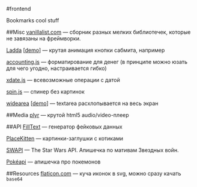 #frontend

Bookmarks cool stuff

##Misc
[vanillalist.com](http://www.vanillalist.com/) — сборник разных мелких библиотечек, которые не завязаны на фреймворки.

[Ladda](https://github.com/hakimel/Ladda) [[demo](http://lab.hakim.se/ladda/)] — крутая анимация кнопки сабмита, например

[accounting.js](http://josscrowcroft.github.io/accounting.js) — форматирование для денег (в принципе можно юзать для чего угодно, настраивается гибко)

[xdate.js](http://arshaw.com/xdate/) — всевозможные операции с датой

[spin.js](https://github.com/fgnass/spin.js) — спинер без картинок

[widearea](https://github.com/usablica/widearea) [[demo](http://usablica.github.io/widearea/)] — textarea расхлопывается на весь экран

##Media
[plyr](https://github.com/selz/plyr) — крутой html5 audio/video-плеер

##API
[FillText](http://filltext.com/) — генератор фейковых данных

[PlaceKitten](http://placekitten.com/) — картинки-заглушки с котиками

[SWAPI](https://swapi.co/documentation) — The Star Wars API. Апишечка по мативам Звездных войн.

[Pokéapi](https://pokeapi.co) — апишечка про покемонов

##Resources
[flaticon.com](http://www.flaticon.com/) — куча иконок в svg, можно сразу качать `base64`
